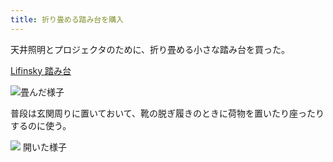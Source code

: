 ```yaml
---
title: 折り畳める踏み台を購入
---
```


天井照明とプロジェクタのために、折り畳める小さな踏み台を買った。

[Lifinsky 踏み台](https://www.amazon.co.jp/dp/B07MZV8YVL/?tag=r7kamura07-22)

![](/images/2019-12-05-stepladder-1.jpg "畳んだ様子")

普段は玄関周りに置いておいて、靴の脱ぎ履きのときに荷物を置いたり座ったりするのに使う。

![](/images/2019-12-05-stepladder-2.jpg)
開いた様子

